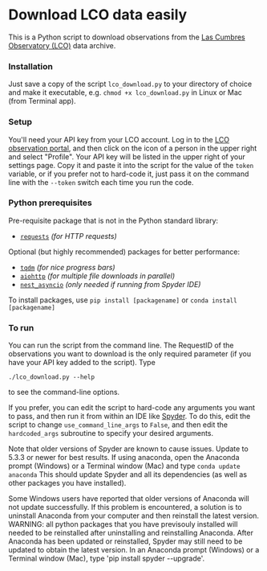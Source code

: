 # Download LCO data easily

This is a Python script to download observations from the [Las Cumbres Observatory (LCO)](https://lco.global/) data archive. 

### Installation

Just save a copy of the script `lco_download.py` to your directory of choice and make it executable, e.g. `chmod +x lco_download.py` in Linux or Mac (from Terminal app). 

### Setup

You'll need your API key from your LCO account.  Log in to the [LCO observation portal](https://observe.lco.global/), and then click on the icon of a person in the upper right and select "Profile".  Your API key will be listed in the upper right of your settings page.  Copy it and paste it into the script for the value of the `token` variable, or if you prefer not to hard-code it, just pass it on the command line with the `--token` switch each time you run the code. 

### Python prerequisites

Pre-requisite package that is not in the Python standard library:
*    [`requests`](https://requests.readthedocs.io/en/latest/)       *(for HTTP requests)*
    
Optional (but highly recommended) packages for better performance: 
*    [`tqdm`](https://tqdm.github.io/)       *(for nice progress bars)*
*    [`aiohttp`](https://docs.aiohttp.org/en/stable/)       *(for multiple file downloads in parallel)*
*    [`nest_asyncio`](https://github.com/erdewit/nest_asyncio)   *(only needed if running from Spyder IDE)*

To install packages, use `pip install [packagename]` or 
    `conda install [packagename]`
    
    
### To run 

You can run the script from the command line.  The RequestID of the observations you want to download is the only required parameter (if you have your API key added to the script).   Type 

`./lco_download.py --help`

to see the command-line options. 

If you prefer, you can edit the script to hard-code any arguments you want to pass, and then run it from within an IDE like [Spyder](https://www.spyder-ide.org/).  To do this, edit the script to change `use_command_line_args` to `False`, and then edit the `hardcoded_args` subroutine to specify your desired arguments. 

Note that older versions of Spyder are known to cause issues.  Update to 
5.3.3 or newer for best results.  If using anaconda, open the 
Anaconda prompt (Windows) or a Terminal window (Mac) and type
  `conda update anaconda`
This should update Spyder and all its dependencies (as well as
other packages you have installed). 

Some Windows users have reported that older versions of Anaconda will not update successfully. If this problem is encountered, a solution is to uninstall Anaconda from your computer and then reinstall the latest version. WARNING: all python packages that you have previsouly installed will needed to be reinstalled after uninstalling and reinstalling Anaconda. After Anaconda has been updated or reinstalled, Spyder may still need to be updated to obtain the latest version. In an Anaconda prompt (Windows) or a Terminal window (Mac), type 'pip install spyder --upgrade'. 
    
